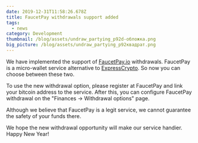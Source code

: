 ```yaml
---
date: 2019-12-31T11:58:26.678Z
title: FaucetPay withdrawals support added
tags:
  - news
category: Development
thumbnail: /blog/assets/undraw_partying_p92d-обложка.png
big_picture: /blog/assets/undraw_partying_p92квадрат.png
---
```

We have implemented the support of <a href="https://faucetpay.io/" rel="nofollow">FaucetPay.io</a> withdrawals. FaucetPay is a micro-wallet service alternative to  <a href="https://expresscrypto.io/" rel="nofollow">ExpressCrypto</a>. So now you can choose between these two.

To use the new withdrawal option, please register at FaucetPay and link your bitcoin address to the service. After this, you can configure FaucetPay withdrawal on the "Finances -> Withdrawal options" page.

Although we believe that FaucetPay is a legit service, we cannot guarantee the safety of your funds there. 

We hope the new withdrawal opportunity will make our service handier. Happy New Year!
